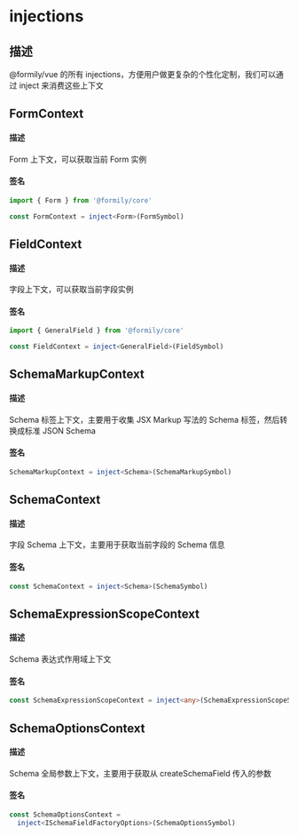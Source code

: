 # injections

## 描述

@formily/vue 的所有 injections，方便用户做更复杂的个性化定制，我们可以通过 inject 来消费这些上下文

## FormContext

#### 描述

Form 上下文，可以获取当前 Form 实例

#### 签名

```ts
import { Form } from '@formily/core'

const FormContext = inject<Form>(FormSymbol)
```

## FieldContext

#### 描述

字段上下文，可以获取当前字段实例

#### 签名

```ts
import { GeneralField } from '@formily/core'

const FieldContext = inject<GeneralField>(FieldSymbol)
```

## SchemaMarkupContext

#### 描述

Schema 标签上下文，主要用于收集 JSX Markup 写法的 Schema 标签，然后转换成标准 JSON Schema

#### 签名

```ts
SchemaMarkupContext = inject<Schema>(SchemaMarkupSymbol)
```

## SchemaContext

#### 描述

字段 Schema 上下文，主要用于获取当前字段的 Schema 信息

#### 签名

```ts
const SchemaContext = inject<Schema>(SchemaSymbol)
```

## SchemaExpressionScopeContext

#### 描述

Schema 表达式作用域上下文

#### 签名

```ts
const SchemaExpressionScopeContext = inject<any>(SchemaExpressionScopeSymbol)
```

## SchemaOptionsContext

#### 描述

Schema 全局参数上下文，主要用于获取从 createSchemaField 传入的参数

#### 签名

```ts
const SchemaOptionsContext =
  inject<ISchemaFieldFactoryOptions>(SchemaOptionsSymbol)
```
